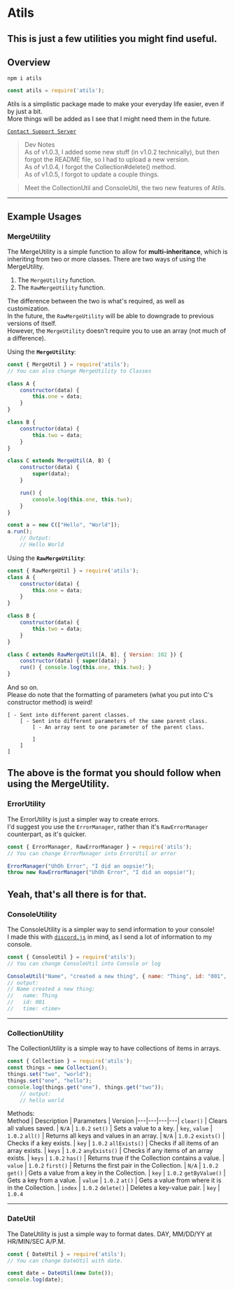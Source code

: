 # Atils
This is just a few utilities you might find useful.
-----
## Overview
`npm i atils`
```js
const atils = require('atils');
```

Atils is a simplistic package made to make your everyday life easier, even if by just a bit.<br>
More things will be added as I see that I might need them in the future.<br>

[`Contact Support Server`](https://discord.gg/jCZRZDjkzf)

> Dev Notes<br>
> As of v1.0.3, I added some new stuff (in v1.0.2 technically), but then forgot the README file, so I had to upload a new version.<br>
> As of v1.0.4, I forgot the Collection#delete() method.<br>
> As of v1.0.5, I forgot to update a couple things.

> Meet the CollectionUtil and ConsoleUtil, the two new features of Atils.

---
## Example Usages
### MergeUtility<br>
The MergeUtility is a simple function to allow for **multi-inheritance**, which is inheriting from two or more classes. There are two ways of using the MergeUtility.<br>
1. The `MergeUtility` function.
2. The `RawMergeUtility` function.

The difference between the two is what's required, as well as customization.<br>
In the future, the `RawMergeUtility` will be able to downgrade to previous versions of itself.<br>
However, the `MergeUtility` doesn't require you to use an array (not much of a difference).

Using the **`MergeUtility`**:
```js
const { MergeUtil } = require('atils');
// You can also change MergeUtility to Classes

class A {
    constructor(data) {
        this.one = data;
    }
}

class B {
    constructor(data) {
        this.two = data;
    }
}

class C extends MergeUtil(A, B) {
    constructor(data) {
        super(data);
    }

    run() {
        console.log(this.one, this.two);
    }
}

const a = new C(["Hello", "World"]);
a.run();
    // Output:
    // Hello World
```

Using the **`RawMergeUtility`**:
```js
const { RawMergeUtil } = require('atils');
class A {
    constructor(data) {
        this.one = data;
    }
}

class B {
    constructor(data) {
        this.two = data;
    }
}

class C extends RawMergeUtil([A, B], { Version: 102 }) {
    constructor(data) { super(data); }
    run() { console.log(this.one, this.two); }
}
```
And so on.<br>
Please do note that the formatting of parameters (what you put into C's constructor method) is weird!
```
[ - Sent into different parent classes.
    [ - Sent into different parameters of the same parent class.
        [ - An array sent to one parameter of the parent class.

        ]
    ]
]
```
The above is the format you should follow when using the MergeUtility.
---
### ErrorUtility<br>
The ErrorUtility is just a simpler way to create errors.<br>
I'd suggest you use the `ErrorManager`, rather than it's `RawErrorManager` counterpart, as it's quicker.
```js
const { ErrorManager, RawErrorManager } = require('atils');
// You can change ErrorManager into ErrorUtil or error

ErrorManager("UhOh Error", "I did an oopsie!");
throw new RawErrorManager("UhOh Error", "I did an oopsie!");
```
Yeah, that's all there is for that.
---
### ConsoleUtility<br>
The ConsoleUtility is a simpler way to send information to your console!<br>
I made this with [`discord.js`](https://npmjs.com/package/discord.js) in mind, as I send a lot of information to my console.

```js
const { ConsoleUtil } = require('atils');
// You can change ConsoleUtil into Console or log

ConsoleUtil("Name", "created a new thing", { name: "Thing", id: "001", time: new Date() });
// output:
// Name created a new thing:
//   name: Thing
//   id: 001
//   time: <time>
```
---
### CollectionUtility<br>
The CollectionUtility is a simple way to have collections of items in arrays.
```js
const { Collection } = require('atils');
const things = new Collection();
things.set("two", "world");
things.set("one", "hello");
console.log(things.get("one"), things.get("two"));
    // output:
    // hello world
```

Methods:<br>
Method | Description | Parameters | Version
|---|---|---|---|
`clear()` | Clears all values saved. | `N/A` | `1.0.2`
`set()` | Sets a value to a key. | `key`, `value` | `1.0.2`
`all()` | Returns all keys and values in an array. | `N/A` | `1.0.2`
`exists()` | Checks if a key exists. | `key` | `1.0.2`
`allExists()` | Checks if all items of an array exists. | `keys` | `1.0.2`
`anyExists()` | Checks if any items of an array exists. | `keys` | `1.0.2`
`has()` | Returns true if the Collection contains a value. | `value` | `1.0.2`
`first()` | Returns the first pair in the Collection. | `N/A` | `1.0.2`
`get()` | Gets a value from a key in the Collection. | `key` | `1.0.2`
`getByValue()` | Gets a key from a value. | `value` | `1.0.2`
`at()` | Gets a value from where it is in the Collection. | `index` | `1.0.2`
`delete()` | Deletes a key-value pair. | `key` | `1.0.4`

---
### DateUtil
The DateUtility is just a simple way to format dates. DAY, MM/DD/YY at HR/MIN/SEC A/P.M.
```js
const { DateUtil } = require('atils');
// You can change DateUtil with date.

const date = DateUtil(new Date());
console.log(date);
```

